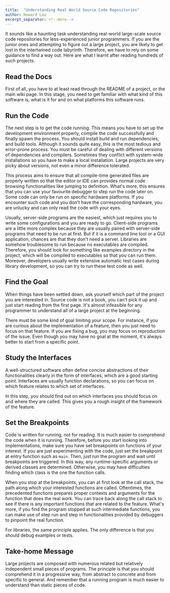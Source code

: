 ```yaml
---
title:  "Understanding Real World Source Code Repositories"
author: Howard Lau
excerpt_separator: <!--more-->
---
```


It sounds like a haunting task understanding real-world large-scale source code repositories for less-experienced junior programmers. If you are the junior ones and attempting to figure out a large project, you are likely to get lost in the intertwined code labyrinth. Therefore, we have to rely on some guidance to find a way out. Here are what I learnt after reading hundreds of such projects.

<!--more-->

## Read the Docs
First of all, you have to at least read through the README of a project, or the main wiki page. In this stage, you need to get familiar with what kind of this software is, what is it for and on what platforms this software runs. 

## Run the Code
The next step is to get the code running. This means you have to set up the development environment properly, compile the code successfully and finally spawn the process. You should install build and run dependencies, and build tools. Although it sounds quite easy, this is the most tedious and error-prone process. You must be careful of dealing with different versions of dependencies and compilers. Sometimes they conflict with system-wide installations so you have to make a local installation. Large projects are very picky about versions, not even a minor difference tolerated. 

This process aims to ensure that all compile-time generated files are properly written so that the editor or IDE can provides normal code browsing functionalities like jumping to definition. What's more, this ensures that you can use your favourite debugger to step run the code later on. Some code can only be run on specific hardware platforms. If you encounter such code and you don't have the corresponding hardware, you are unlucky and can only read the code with your eyes.

Usually, server-side programs are the easiest, which just requires you to write some configurations and you are ready to go. Client-side programs are a little more complex because they are usually paired with server-side programs that need to be run at first. But if it is a command line tool or a GUI application, chances are that they don't need a server. Libraries are somehow troublesome to run because no executables are compiled. Therefore, you should look for something like examples directory in the project, which will be compiled to executables so that you can run them. Moreover, developers usually write extensive automatic test cases during library development, so you can try to run these test code as well.

## Find the Goal
When things have been settled down, ask yourself which part of the project you are interested in. Source code is not a book, you can't pick it up and just start reading from the first page. It's almost infeasible for any programmer to understand all of a large project at the beginning. 

There must be some kind of goal limiting your scope. For instance, if you are curious about the implementation of a feature, then you just need to focus on that feature. If you are fixing a bug, you may focus on reproduction of the issue. Even though you may have no goal at the moment, it's always better to start from a specific point.

## Study the Interfaces
A well-structured software often define concise abstractions of their functionalities clearly in the form of interfaces, which are a good starting point. Interfaces are usually function declarations, so you can focus on which feature relates to which set of interfaces.

In this step, you should find out on which interfaces you should focus on and where they are called. This gives you a rough insight of the framework of the feature. 

## Set the Breakpoints
Code is written for running, not for reading. It is much easier to comprehend the code when it is running. Therefore, before you start looking into implementations, make sure you have set breakpoints on functions of your interest. If you are just experimenting with the code, just set the breakpoint at entry function such as `main`. Then, just run the program and wait until breakpoints are triggered. In this way, any runtime-specific arguments or derived classes are determined. Otherwise, you may have difficulties finding which class is the one the function calls.

When you stop at the breakpoints, you can at first look at the call stack, the path along which your interested functions are called. Oftentimes, the precedented functions prepares proper contexts and arguments for the function that does the real work. You can trace back along the call stack to see if there is any important functions that are related to the feature. What's more, if you find the program stopped at such intermediate functions, you can make use of step run and step in functionalities provided by debuggers to pinpoint the real function.

For libraries, the same principle applies. The only difference is that you should debug examples or tests.

## Take-home Message
Large projects are composed with numerous related but relatively independent small pieces of programs. The principle is that you should comprehend it in a progressive way, from abstract to concrete and from specific to general. And remember that a running program is much easier 
to understand than static pieces of code.